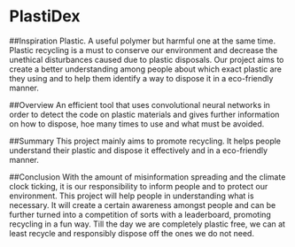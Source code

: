 # PlastiDex

##Inspiration Plastic. A useful polymer but harmful one at the same time.
Plastic recycling is a must to conserve our environment and decrease the
unethical disturbances caused due to plastic disposals. Our project aims to
create a better understanding among people about which exact plastic are they
using and to help them identify a way to dispose it in a eco-friendly manner.

##Overview An efficient tool that uses convolutional neural networks in order to
detect the code on plastic materials and gives further information on how to
dispose, hoe many times to use and what must be avoided.

##Summary This project mainly aims to promote recycling. It helps people
understand their plastic and dispose it effectively and in a eco-friendly
manner.

##Conclusion With the amount of misinformation spreading and the climate clock
ticking, it is our responsibility to inform people and to protect our
environment. This project will help people in understanding what is necessary.
It will create a certain awareness amongst people and can be further turned into
a competition of sorts with a leaderboard, promoting recycling in a fun way.
Till the day we are completely plastic free, we can at least recycle and
responsibly dispose off the ones we do not need.
